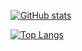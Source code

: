 [![GitHub stats](https://github-readme-stats.vercel.app/api?username=mochi182&count_private=true&show_icons=true&include_all_commits=true)](https://github.com/mochi182/github-readme-stats)

[![Top Langs](https://github-readme-stats.vercel.app/api/top-langs/?username=mochi182)](https://github.com/mochi182/github-readme-stats)

<!--
**mochi182/mochi182** is a ✨ _special_ ✨ repository because its `README.md` (this file) appears on your GitHub profile.

Here are some ideas to get you started:

- 🔭 I’m currently working on ...
- 🌱 I’m currently learning ...
- 👯 I’m looking to collaborate on ...
- 🤔 I’m looking for help with ...
- 💬 Ask me about ...
- 📫 How to reach me: ...
- 😄 Pronouns: ...
- ⚡ Fun fact: ...
-->
